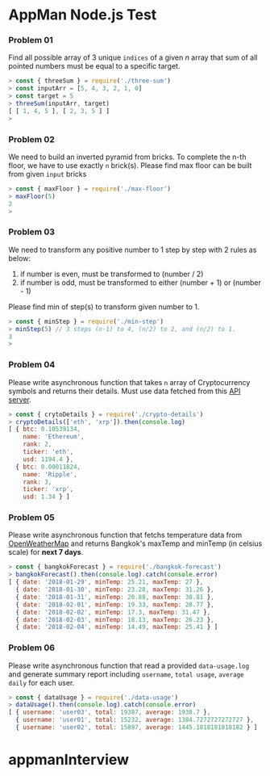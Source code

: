 # AppMan Node.js Test

### Problem 01

Find all possible array of 3 unique `indices` of a given _n_ array that sum of all pointed numbers must be equal to a specific target.

```javascript
> const { threeSum } = require('./three-sum')
> const inputArr = [5, 4, 3, 2, 1, 0]
> const target = 5
> threeSum(inputArr, target)
[ [ 1, 4, 5 ], [ 2, 3, 5 ] ]
>
```

### Problem 02

We need to build an inverted pyramid from bricks. To complete the n-th floor, we have to use exactly `n` brick(s). Please find max floor can be built from given `input` bricks

```javascript
> const { maxFloor } = require('./max-floor')
> maxFloor(5)
2
>
```

### Problem 03

We need to transform any positive number to 1 step by step with 2 rules as below:

1. if number is even, must be transformed to (number / 2)
2. if number is odd, must be transformed to either (number + 1) or (number - 1)

Please find min of step(s) to transform given number to 1.

```javascript
> const { minStep } = require('./min-step')
> minStep(5) // 3 steps (n-1) to 4, (n/2) to 2, and (n/2) to 1.
3
>
```

### Problem 04

Please write asynchronous function that takes `n` array of Cryptocurrency symbols and returns their details. Must use data fetched from this [API server](https://coinbin.org).

```javascript
> const { crytoDetails } = require('./crypto-details')
> cryptoDetails(['eth', 'xrp']).then(console.log)
[ { btc: 0.10539134,
    name: 'Ethereum',
    rank: 2,
    ticker: 'eth',
    usd: 1194.4 },
  { btc: 0.00011824,
    name: 'Ripple',
    rank: 3,
    ticker: 'xrp',
    usd: 1.34 } ]
```

### Problem 05

Please write asynchronous function that fetchs temperature data from [OpenWeatherMap](https://openweathermap.org/api) and returns Bangkok's maxTemp and minTemp (in celsius scale) for **next 7 days**.

```javascript
> const { bangkokForecast } = require('./bangkok-forecast')
> bangkokForecast().then(console.log).catch(console.error)
[ { date: '2018-01-29', minTemp: 25.21, maxTemp: 27 },
  { date: '2018-01-30', minTemp: 23.28, maxTemp: 31.26 },
  { date: '2018-01-31', minTemp: 20.88, maxTemp: 30.81 },
  { date: '2018-02-01', minTemp: 19.33, maxTemp: 28.77 },
  { date: '2018-02-02', minTemp: 17.3, maxTemp: 31.47 },
  { date: '2018-02-03', minTemp: 18.13, maxTemp: 26.23 },
  { date: '2018-02-04', minTemp: 14.49, maxTemp: 25.41 } ]
```

### Problem 06

Please write asynchronous function that read a provided `data-usage.log` and generate summary report including `username`, `total usage`, `average daily` for each user.

```javascript
> const { dataUsage } = require('./data-usage')
> dataUsage().then(console.log).catch(console.error)
[ { username: 'user03', total: 19387, average: 1938.7 },
  { username: 'user01', total: 15232, average: 1384.7272727272727 },
  { username: 'user02', total: 15897, average: 1445.1818181818182 } ]
```
# appmanInterview
